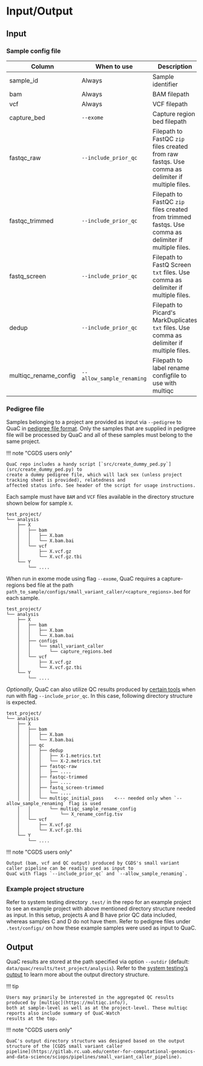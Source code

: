# Input/Output

## Input

### Sample config file

| Column                | When to use               | Description                                                                                           |
| --------------------- | ------------------------- | ----------------------------------------------------------------------------------------------------- |
| sample_id             | Always                    | Sample identifier                                                                                     |
| bam                   | Always                    | BAM filepath                                                                                          |
| vcf                   | Always                    | VCF filepath                                                                                          |
| capture_bed           | `--exome`                 | Capture region bed filepath                                                                           |
| fastqc_raw            | `--include_prior_qc`      | Filepath to FastQC `zip` files created from raw fastqs. Use comma as delimiter if multiple files.     |
| fastqc_trimmed        | `--include_prior_qc`      | Filepath to FastQC `zip` files created from trimmed fastqs. Use comma as delimiter if multiple files. |
| fastq_screen          | `--include_prior_qc`      | Filepath to FastQ Screen `txt` files. Use comma as delimiter if multiple files.                       |
| dedup                 | `--include_prior_qc`      | Filepath to Picard's MarkDuplicates `txt` files. Use comma as delimiter if multiple files.            |
| multiqc_rename_config | `--allow_sample_renaming` | Filepath to label rename configfile to use with multiqc                                               |

### Pedigree file

<!-- markdown-link-check-disable -->

Samples belonging to a project are provided as input via `--pedigree` to QuaC in [pedigree file
format](https://gatk.broadinstitute.org/hc/en-us/articles/360035531972-PED-Pedigree-format). Only the samples that are
supplied in pedigree file will be processed by QuaC and all of these samples must belong to the same project.

<!-- markdown-link-check-enable -->

!!! note "CGDS users only"

    QuaC repo includes a handy script [`src/create_dummy_ped.py`](src/create_dummy_ped.py) to
    create a dummy pedigree file, which will lack sex (unless project tracking sheet is provided), relatedness and
    affected status info. See header of the script for usage instructions. 


Each sample must have `BAM` and `VCF` files available in the directory structure shown below for sample `X`.

```
test_project/
└── analysis
    ├── X
    │   ├── bam
    │   │   ├── X.bam
    │   │   └── X.bam.bai
    │   └── vcf
    │       ├── X.vcf.gz
    │       └── X.vcf.gz.tbi
    └── Y
        └── ....
```

When run in exome mode using flag `--exome`, QuaC requires a capture-regions bed file at the path
`path_to_sample/configs/small_variant_caller/<capture_regions>.bed` for each sample.

```
test_project/
└── analysis
    ├── X
    │   ├── bam
    │   │   ├── X.bam
    │   │   └── X.bam.bai
    │   ├── configs
    │   │   └── small_variant_caller
    │   │       └── capture_regions.bed
    │   └── vcf
    │       ├── X.vcf.gz
    │       └── X.vcf.gz.tbi
    └── Y
        └── ....
```

*Optionally*, QuaC can also utilize QC results produced by [certain
tools](./index.md#optional-qc-output-consumed-by-quac) when run with flag `--include_prior_qc`. In this case, following
directory structure is expected.

```
test_project/
└── analysis
    ├── X
    │   ├── bam
    │   │   ├── X.bam
    │   │   └── X.bam.bai
    │   ├── qc
    │   │   ├── dedup
    │   │   │   ├── X-1.metrics.txt
    │   │   │   └── X-2.metrics.txt
    │   │   ├── fastqc-raw
    │   │   │   ├── ....
    │   │   ├── fastqc-trimmed
    │   │   │   ├── ....
    │   │   ├── fastq_screen-trimmed
    │   │   │   └── ....
    │   │   └── multiqc_initial_pass    <--- needed only when `--allow_sample_renaming` flag is used
    │   │       └── multiqc_sample_rename_config
    │   │           └── X_rename_config.tsv
    │   └── vcf
    │       ├── X.vcf.gz
    │       └── X.vcf.gz.tbi
    └── Y
        └── ....
```


!!! note "CGDS users only"

    Output (bam, vcf and QC output) produced by CGDS's small variant caller pipeline can be readily used as input to
    QuaC with flags `--include_prior_qc` and `--allow_sample_renaming`.

### Example project structure

Refer to system testing directory `.test/` in the repo for an example project to see an example project with above
mentioned directory structure needed as input. In this setup, projects A and B have prior QC data included, whereas
samples C and D do not have them. Refer to pedigree files under `.test/configs/` on how these example samples were used
as input to QuaC. 


## Output

QuaC results are stored at the path specified via option `--outdir` (default:
`data/quac/results/test_project/analysis`).  Refer to the [system testing's
output](./system_testing.md#expected-output-files) to learn more about the output directory structure. 

!!! tip 

    Users may primarily be interested in the aggregated QC results produced by [multiqc](https://multiqc.info/),
    both at sample-level as well as at the project-level. These multiqc reports also include summary of QuaC-Watch
    results at the top.

!!! note "CGDS users only"

    QuaC's output directory structure was designed based on the output structure of the [CGDS small variant caller
    pipeline](https://gitlab.rc.uab.edu/center-for-computational-genomics-and-data-science/sciops/pipelines/small_variant_caller_pipeline).

